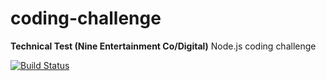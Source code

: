 # coding-challenge
**Technical Test (Nine Entertainment Co/Digital)** Node.js coding challenge

[![Build Status](https://travis-ci.org/Pallandor/coding-challenge.svg?branch=master)](https://travis-ci.org/Pallandor/coding-challenge)
<!--
## Installation
```bash
npm install
npm start
```

### Development (Client & Server)

```bash
npm run dev:server
```

### Production (Client & Server)

```bash
npm start
npm run game
```
Starts production mode server and live-play client.

### Tests
```bash
npm run dev:test
npm run test
```
Runs through linting and (current) Mocha and Chai test suites (low coverage back-end only).
Development and production modes available.
Production build runs through test suites vis Travis CI/Heroku pipeline on git push to master branch. -->
